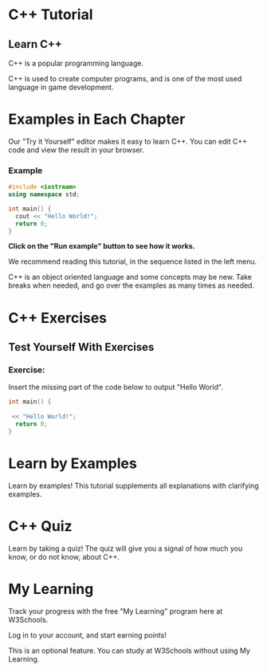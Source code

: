 # C++ Tutorial
## Learn C++
C++ is a popular programming language.

C++ is used to create computer programs, and is one of the most used language in game development.

# Examples in Each Chapter
Our "Try it Yourself" editor makes it easy to learn C++. You can edit C++ code and view the result in your browser.

### Example
```c++
#include <iostream>
using namespace std;

int main() {
  cout << "Hello World!";
  return 0;
}
```
**Click on the "Run example" button to see how it works.**

We recommend reading this tutorial, in the sequence listed in the left menu.

C++ is an object oriented language and some concepts may be new. Take breaks when needed, and go over the examples as many times as needed.


# C++ Exercises
## Test Yourself With Exercises
### Exercise:
Insert the missing part of the code below to output "Hello World".

```c++
int main() {
  
 << "Hello World!";
  return 0;
}
```

# Learn by Examples
Learn by examples! This tutorial supplements all explanations with clarifying examples.


# C++ Quiz
Learn by taking a quiz! The quiz will give you a signal of how much you know, or do not know, about C++.


# My Learning
Track your progress with the free "My Learning" program here at W3Schools.

Log in to your account, and start earning points!

This is an optional feature. You can study at W3Schools without using My Learning.